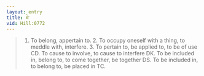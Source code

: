 ```yaml
---
layout: entry
title: ཐེ་
vid: Hill:0772
---
```

> 1. To belong, appertain to. 2. To occupy oneself with a thing, to meddle with, interfere. 3. To pertain to, be applied to, to be of use CD. To cause to involve, to cause to interfere DK. To be included in, belong to, to come together, be together DS. To be included in, to belong to, be placed in TC.
